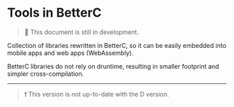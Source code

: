 # Tools in BetterC

> 🚧 This document is still in development.

Collection of libraries rewritten in BetterC, so it can be easily embedded into mobile apps and web apps (WebAssembly).

BetterC libraries do not rely on druntime, resulting in smaller footprint and simpler cross-compilation.

---

> ❗️ This version is not up-to-date with the D version.
